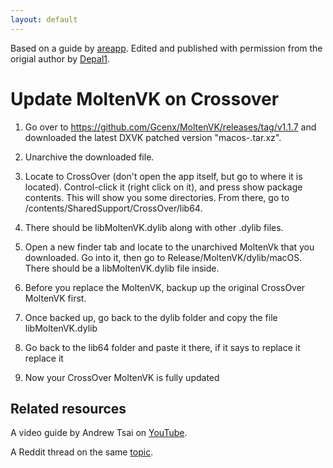 ```yaml
---
layout: default
---
```


Based on a guide by [areapp](https://www.reddit.com/user/areapp/). Edited and published with permission from the origial author by
[Depal1](https://github.com/Depal1).

# Update MoltenVK on Crossover

  1. Go over to https://github.com/Gcenx/MoltenVK/releases/tag/v1.1.7 and downloaded the latest DXVK patched version "macos-<VERSION>.tar.xz".

  2. Unarchive the downloaded file.
  
  3. Locate to CrossOver (don't open the app itself, but go to where it is located).
  Control-click it (right click on it), and press show package contents. This will show you some directories.
  From there, go to /contents/SharedSupport/CrossOver/lib64.
  
  4. There should be libMoltenVK.dylib along with other .dylib files.
  
  5. Open a new finder tab and locate to the unarchived MoltenVk that you downloaded.
  Go into it, then go to Release/MoltenVK/dylib/macOS.
  There should be a libMoltenVK.dylib file inside.
  
  6. Before you replace the MoltenVK, backup up the original CrossOver MoltenVK first.
  
  7. Once backed up, go back to the dylib folder and copy the file libMoltenVK.dylib
  
  8. Go back to the lib64 folder and paste it there, if it says to replace it replace it
  
  9. Now your CrossOver MoltenVK is fully updated
  
## Related resources
  A video guide by Andrew Tsai on [YouTube](https://www.youtube.com/watch?v=5NQQCR74FQE).
  
  A Reddit thread on the same [topic](https://www.reddit.com/r/macgaming/comments/qt4e1b/you_can_run_the_latest_dxvk_with_crossover_on_mac/).
